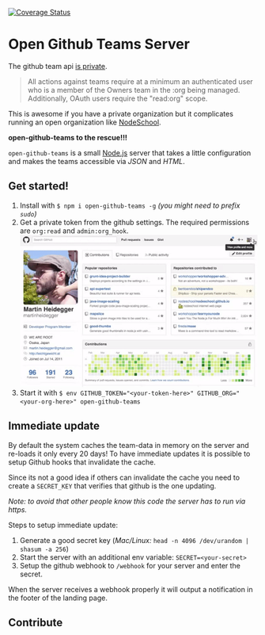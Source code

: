 [![Coverage Status](https://coveralls.io/repos/github/martinheidegger/open-github-teams/badge.svg?branch=master)](https://coveralls.io/github/martinheidegger/open-github-teams?branch=master)


# Open Github Teams Server

The github team api [is private](https://developer.github.com/v3/orgs/teams/#list-teams).

> All actions against teams require at a minimum an authenticated user who is a
> member of the Owners team in the :org being managed. Additionally, OAuth users
> require the "read:org" scope.

This is awesome if you have a private organization but it complicates running an
open organization like [NodeSchool](http://nodeschool.io/).

**open-github-teams to the rescue!!!**

`open-github-teams` is a small [Node.js](https://nodejs.org/en/) server that takes
a little configuration and makes the teams accessible via _JSON_ and _HTML_.

## Get started!

1. Install with `$ npm i open-github-teams -g` _(you might need to prefix `sudo`)_
2. Get a private token from the github settings. The required permissions are `org:read` and `admin:org_hook`. ![Get a private token](private_token.gif)
3. Start it with `$ env GITHUB_TOKEN="<your-token-here>" GITHUB_ORG="<your-org-here>" open-github-teams`

## Immediate update

By default the system caches the team-data in memory on the server and re-loads it
only every 20 days! To have immediate updates it is possible to setup Github hooks
that invalidate the cache.

Since its not a good idea if others can invalidate the cache you need to create
a `SECRET_KEY` that verifies that github is the one updating.

_Note: to avoid that other people know this code the server has to run via https._

Steps to setup immediate update:

1. Generate a good secret key (_Mac/Linux:_ `head -n 4096 /dev/urandom | shasum -a 256`)
2. Start the server with an additional env variable: `SECRET=<your-secret>`
3. Setup the github webhook to `/webhook` for your server and enter the secret.

When the server receives a webhook properly it will output a notification in the
footer of the landing page.

## Contribute
